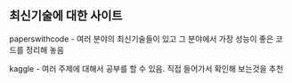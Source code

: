 ## 최신기술에 대한 사이트

paperswithcode - 여러 분야의 최신기술들이 있고 그 분야에서 가장 성능이 좋은 코드를 정리해 놓음

kaggle - 여러 주제에 대해서 공부를 할 수 있음. 직접 들어가서 확인해 보는것을 추천

